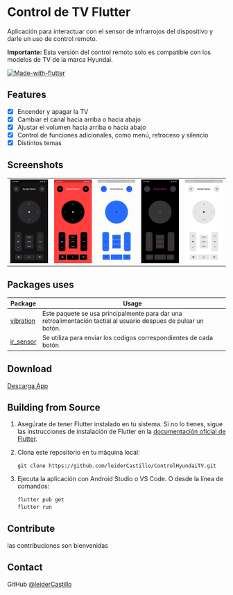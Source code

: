 # Control de TV Flutter

Aplicación para interactuar con el sensor de infrarrojos del dispositivo y darle un uso de control remoto.

**Importante:** Esta versión del control remoto solo es compatible con los modelos de TV de la marca Hyundai.


[![Made-with-flutter](https://img.shields.io/badge/Made%20with-Flutter-blue)](https://flutter.dev/)

## Features

- [x]  Encender y apagar la TV
- [x]  Cambiar el canal hacia arriba o hacia abajo
- [x]  Ajustar el volumen hacia arriba o hacia abajo
- [x]  Control de funciones adicionales, como menú, retroceso y silencio
- [x]  Distintos temas

## Screenshots
|  | |  |  |  |
|---------|---------|---------|---------|--------|
![Imagen 1](.readme_files/cap1.jpg) | ![Imagen 2](.readme_files/cap2.jpg) | ![Imagen 3](.readme_files/cap3.jpg) | ![Imagen](.readme_files/cap4.jpg) | ![Imagen 5](.readme_files/cap5.jpg)

## Packages uses

Package | Usage
------------ | -------------
[vibration](https://pub.dev/packages/vibration) | Este paquete se usa principalmente para dar una retroalimentación tactial al usuario despues de pulsar un botón.
[ir_sensor](https://pub.dev/packages/ir_sensor) | Se utiliza para enviar los codigos correspondientes de cada botón
## Download
[Descarga App](https://github.com/leiderCastillo/ControlHyundaiTV/releases/tag/Android)
## Building from Source

1. Asegúrate de tener Flutter instalado en tu sistema. Si no lo tienes, sigue las instrucciones de instalación de Flutter en la [documentación oficial de Flutter](https://flutter.dev/docs/get-started/install).

2. Clona este repositorio en tu máquina local:

   ```shell
   git clone https://github.com/leiderCastillo/ControlHyundaiTV.git
   ```
3. Ejecuta la aplicación con Android Studio o VS Code. O desde la línea de comandos:
   ```bash
   flutter pub get
   flutter run
   ```

## Contribute
las contribuciones son bienvenidas

## Contact
GitHub [@leiderCastillo](https://github.com/leiderCastillo/)

